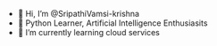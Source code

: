 - 👋 Hi, I’m @SripathiVamsi-krishna
- 👀 Python Learner, Artificial Intelligence Enthusiasits
- 🌱 I’m currently learning cloud services


<!---
SripathiVamsi-krishna/SripathiVamsi-krishna is a ✨ special ✨ repository because its `README.md` (this file) appears on your GitHub profile.
You can click the Preview link to take a look at your changes.
--->
